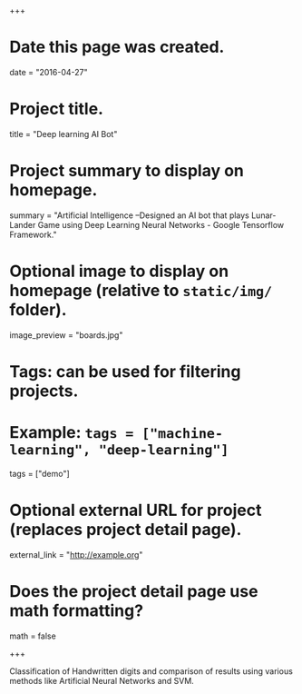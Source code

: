 +++
# Date this page was created.
date = "2016-04-27"

# Project title.
title = "Deep learning AI Bot"

# Project summary to display on homepage.
summary = "Artificial Intelligence –Designed an AI bot that plays Lunar-Lander Game using Deep Learning Neural Networks - Google Tensorflow Framework."

# Optional image to display on homepage (relative to `static/img/` folder).
image_preview = "boards.jpg"

# Tags: can be used for filtering projects.
# Example: `tags = ["machine-learning", "deep-learning"]`
tags = ["demo"]

# Optional external URL for project (replaces project detail page).
external_link = "http://example.org"

# Does the project detail page use math formatting?
math = false

+++

Classification of Handwritten digits and comparison of results using various methods like Artificial Neural Networks and SVM.

